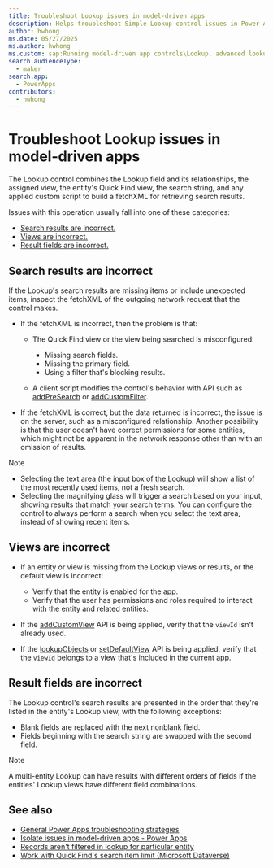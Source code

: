 ```yaml
---
title: Troubleshoot Lookup issues in model-driven apps
description: Helps troubleshoot Simple Lookup control issues in Power Apps model-driven apps.
author: hwhong
ms.date: 05/27/2025
ms.author: hwhong
ms.custom: sap:Running model-driven app controls\Lookup, advanced lookup
search.audienceType: 
  - maker
search.app: 
  - PowerApps
contributors:
  - hwhong
---
```

# Troubleshoot Lookup issues in model-driven apps

The Lookup control combines the Lookup field and its relationships, the assigned view, the entity's Quick Find view, the search string, and any applied custom script to build a fetchXML for retrieving search results.

Issues with this operation usually fall into one of these categories:

- [Search results are incorrect.](#search-results-are-incorrect)
- [Views are incorrect.](#views-are-incorrect)
- [Result fields are incorrect.](#result-fields-are-incorrect)

## Search results are incorrect

If the Lookup's search results are missing items or include unexpected items, inspect the fetchXML of the outgoing network request that the control makes.

- If the fetchXML is incorrect, then the problem is that:

  - The Quick Find view or the view being searched is misconfigured:
    - Missing search fields.
    - Missing the primary field.
    - Using a filter that's blocking results.

  - A client script modifies the control's behavior with API such as [addPreSearch](/power-apps/developer/model-driven-apps/clientapi/reference/controls/addpresearch) or [addCustomFilter](/power-apps/developer/model-driven-apps/clientapi/reference/controls/addcustomfilter).

- If the fetchXML is correct, but the data returned is incorrect, the issue is on the server, such as a misconfigured relationship. Another possibility is that the user doesn't have correct permissions for some entities, which might not be apparent in the network response other than with an omission of results.

> [!NOTE]
>
> - Selecting the text area (the input box of the Lookup) will show a list of the most recently used items, not a fresh search.
> - Selecting the magnifying glass will trigger a search based on your input, showing results that match your search terms. You can configure the control to always perform a search when you select the text area, instead of showing recent items.

## Views are incorrect

- If an entity or view is missing from the Lookup views or results, or the default view is incorrect:

  - Verify that the entity is enabled for the app.
  - Verify that the user has permissions and roles required to interact with the entity and related entities.

- If the [addCustomView](/power-apps/developer/model-driven-apps/clientapi/reference/controls/addcustomview) API is being applied, verify that the `viewId` isn't already used.
- If the [lookupObjects](/power-apps/developer/model-driven-apps/clientapi/reference/xrm-utility/lookupobjects) or [setDefaultView](/power-apps/developer/model-driven-apps/clientapi/reference/controls/setdefaultview) API is being applied, verify that the `viewId` belongs to a view that's included in the current app.

## Result fields are incorrect

The Lookup control's search results are presented in the order that they're listed in the entity's Lookup view, with the following exceptions:

- Blank fields are replaced with the next nonblank field.
- Fields beginning with the search string are swapped with the second field.

> [!NOTE]
> A multi-entity Lookup can have results with different orders of fields if the entities' Lookup views have different field combinations.

## See also

- [General Power Apps troubleshooting strategies](isolate-common-issues.md)
- [Isolate issues in model-driven apps - Power Apps](isolate-model-app-issues.md)
- [Records aren't filtered in lookup for particular entity](~/power-platform/power-apps/create-and-use-apps/lookup-does-not-filter-entity-records.md)
- [Work with Quick Find's search item limit (Microsoft Dataverse)](/power-apps/developer/data-platform/quick-find-limit)

